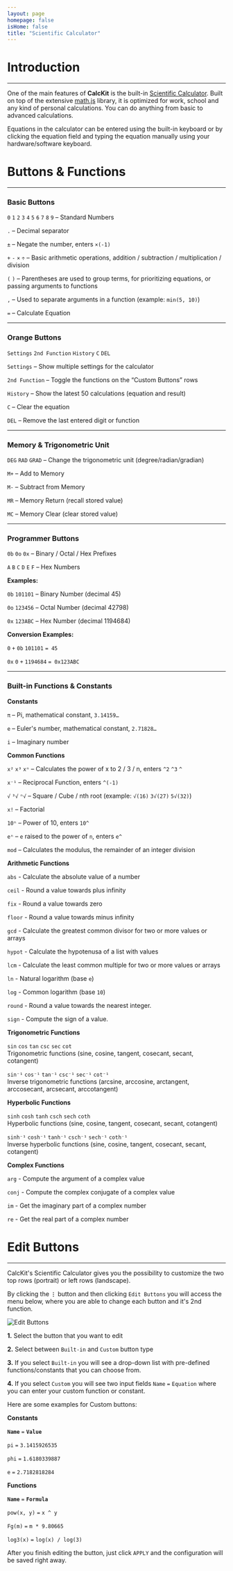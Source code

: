 ```yaml
---
layout: page
homepage: false
isHome: false
title: "Scientific Calculator"
---
```


# Introduction

---

One of the main features of **CalcKit** is the built-in [Scientific Calculator](https://app.calckit.io/calculator). Built on top of the extensive [math.js](http://mathjs.org/) library, it is optimized for work, school and any kind of personal calculations. You can do anything from basic to advanced calculations.

Equations in the calculator can be entered using the built-in keyboard or by clicking the equation field and typing the equation manually using your hardware/software keyboard.

# Buttons & Functions

---

### Basic Buttons

`0` `1` `2` `3` `4` `5` `6` `7` `8` `9` – Standard Numbers

`.` – Decimal separator

`±` – Negate the number, enters `×(-1)`

`+` `-` `×` `÷` – Basic arithmetic operations, addition / subtraction / multiplication / division

`(` `)` – Parentheses are used to group terms, for prioritizing equations, or passing arguments to functions

`,` – Used to separate arguments in a function (example: `min(5, 10)`)

`=` – Calculate Equation

---

### Orange Buttons

`Settings` `2nd Function` `History` `C` `DEL`

`Settings` – Show multiple settings for the calculator

`2nd Function` – Toggle the functions on the “Custom Buttons” rows

`History` – Show the latest 50 calculations (equation and result)

`C` – Clear the equation

`DEL` – Remove the last entered digit or function

---

### Memory & Trigonometric Unit

`DEG` `RAD` `GRAD` – Change the trigonometric unit (degree/radian/gradian)

`M+` – Add to Memory

`M-` – Subtract from Memory

`MR` – Memory Return (recall stored value)

`MC` – Memory Clear (clear stored value)

---

### Programmer Buttons

`0b` `0o` `0x` – Binary / Octal / Hex Prefixes

`A` `B` `C` `D` `E` `F` – Hex Numbers

**Examples:**

`0b` `101101` – Binary Number (decimal 45)

`0o` `123456` – Octal Number (decimal 42798)

`0x` `123ABC` – Hex Number (decimal 1194684)

**Conversion Examples:**

`0` `+` `0b` `101101` `= 45`

`0x` `0` `+` `1194684` `= 0x123ABC`

---

### Built-in Functions & Constants

**Constants**

`π` – Pi, mathematical constant, `3.14159…`

`e` – Euler's number, mathematical constant, `2.71828…`

`i` – Imaginary number

**Common Functions**

`x²` `x³` `xⁿ` – Calculates the power of x to 2 / 3 / n, enters `^2` `^3` `^`

`x⁻¹` – Reciprocal Function, enters `^(-1)`

`√` `³√` `ⁿ√` – Square / Cube / nth root (example: `√(16)` `3√(27)` `5√(32)`)

`x!` – Factorial

`10ⁿ` – Power of 10, enters `10^`

`eⁿ` – `e` raised to the power of `n`, enters `e^`

`mod` – Calculates the modulus, the remainder of an integer division

**Arithmetic Functions**

`abs` - Calculate the absolute value of a number

`ceil` - Round a value towards plus infinity

`fix` - Round a value towards zero

`floor` - Round a value towards minus infinity

`gcd` - Calculate the greatest common divisor for two or more values or arrays

`hypot` - Calculate the hypotenusa of a list with values

`lcm` - Calculate the least common multiple for two or more values or arrays

`ln` - Natural logarithm (base `e`)

`log` - Common logarithm (base `10`)

`round` - Round a value towards the nearest integer.

`sign` - Compute the sign of a value.

**Trigonometric Functions**

`sin` `cos` `tan` `csc` `sec` `cot`  
Trigonometric functions (sine, cosine, tangent, cosecant, secant, cotangent)

`sin⁻¹` `cos⁻¹` `tan⁻¹` `csc⁻¹` `sec⁻¹` `cot⁻¹`  
Inverse trigonometric functions (arcsine, arccosine, arctangent, arccosecant, arcsecant, arccotangent)

**Hyperbolic Functions**

`sinh` `cosh` `tanh` `csch` `sech` `coth`  
Hyperbolic functions (sine, cosine, tangent, cosecant, secant, cotangent)

`sinh⁻¹` `cosh⁻¹` `tanh⁻¹` `csch⁻¹` `sech⁻¹` `coth⁻¹`  
Inverse hyperbolic functions (sine, cosine, tangent, cosecant, secant, cotangent)

**Complex Functions**

`arg` - Compute the argument of a complex value

`conj` - Compute the complex conjugate of a complex value

`im` - Get the imaginary part of a complex number

`re` - Get the real part of a complex number

# Edit Buttons

---

CalcKit's Scientific Calculator gives you the possibility to customize the two top rows (portrait) or left rows (landscape). 

By clicking the **`⋮`** button and then clicking `Edit Buttons` you will access the menu below, where you are able to change each button and it's 2nd function.

![Edit Buttons](https://raw.githubusercontent.com/IvanGavrilov/calckit/master/images/edit_buttons.png)

**1.** Select the button that you want to edit

**2.** Select between `Built-in` and `Custom` button type

**3.** If you select `Built-in` you will see a drop-down list with pre-defined functions/constants that you can choose from.

**4.** If you select `Custom` you will see two input fields `Name` `=` `Equation` where you can enter your custom function or constant.

Here are some examples for Custom buttons:

**Constants**

**`Name`** `=` **`Value`**

`pi` `=` `3.1415926535`

`phi` `=` `1.6180339887`

`e` `=` `2.7182818284`

**Functions**

**`Name`** `=` **`Formula`**

`pow(x, y)` `=` `x ^ y`

`Fg(m)` `=` `m * 9.80665`

`log3(x)` `=` `log(x) / log(3)`

After you finish editing the button, just click `APPLY` and the configuration will be saved right away.
